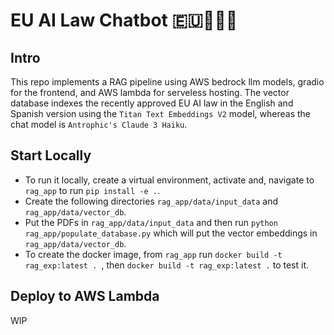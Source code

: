 # EU AI Law Chatbot 🇪🇺🤖🧑‍⚖️
## Intro
This repo implements a RAG pipeline using AWS bedrock llm models, gradio for the frontend, and AWS lambda for serveless hosting. The vector database indexes the recently approved EU AI law in the English and Spanish version using the `Titan Text Embeddings V2` model, whereas the chat model is `Antrophic's Claude 3 Haiku`. 

## Start Locally
* To run it locally, create a virtual environment, activate and, navigate to `rag_app` to run `pip install -e .`.
* Create the following directories `rag_app/data/input_data` and `rag_app/data/vector_db`.
* Put the PDFs in `rag_app/data/input_data` and then run `python rag_app/populate_database.py` which will put the vector embeddings in `rag_app/data/vector_db`.
* To create the docker image, from `rag_app` run `docker build -t rag_exp:latest . `, then `docker build -t rag_exp:latest .` to test it.

## Deploy to AWS Lambda
WIP